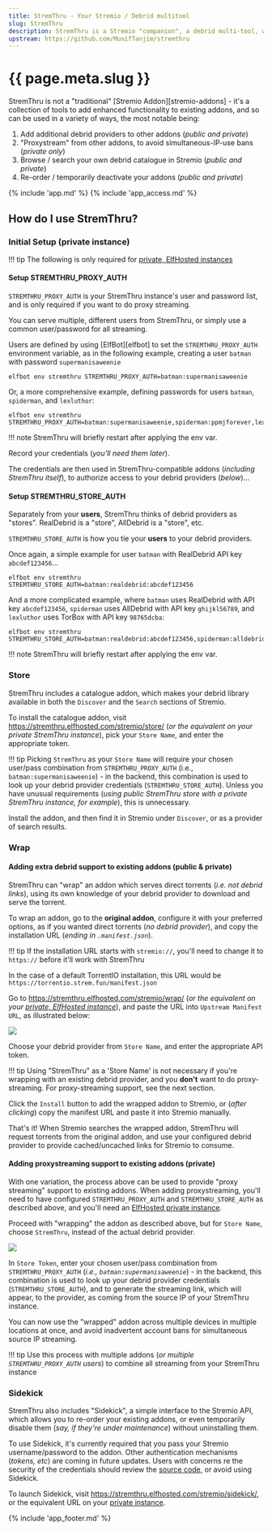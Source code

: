 ```yaml
---
title: StremThru - Your Stremio / Debrid multitool
slug: StremThru
description: StremThru is a Stremio "companion", a debrid multi-tool, which enhances your debrid / addon experience, by "wrapping" addons for increased debrid provider support, "proxying" streams to avoid simultaneous-IP-usage bans, make your debrid library available for browsing / searching, and re-order / configure your addons.
upstream: https://github.com/MunifTanjim/stremthru
---
```


# {{ page.meta.slug }}

StremThru is not a "traditional" [Stremio Addon][stremio-addons] - it's a collection of tools to add enhanced functionality to existing addons, and so can be used in a variety of ways, the most notable being:

1. Add additional debrid providers to other addons (*public and private*)
2. "Proxystream" from other addons, to avoid simultaneous-IP-use bans (*private only*)
3. Browse / search your own debrid catalogue in Stremio (*public and private*)
4. Re-order / temporarily deactivate your addons (*public and private*)

{% include 'app.md' %}
{% include 'app_access.md' %}

## How do I use StremThru?

### Initial Setup (private instance)

!!! tip
    The following is only required for [private, ElfHosted instances](https://store.elfhosted.com/product/stremthru/)

#### Setup STREMTHRU_PROXY_AUTH

`STREMTHRU_PROXY_AUTH` is your StremThru instance's user and password list, and is only required if you want to do proxy streaming. 

You can serve multiple, different users from StremThru, or simply use a common user/password for all streaming.

Users are defined by using [ElfBot][elfbot] to set the `STREMTHRU_PROXY_AUTH` environment variable, as in the following example, creating a user `batman` with password `supermanisaweenie`

```
elfbot env stremthru STREMTHRU_PROXY_AUTH=batman:supermanisaweenie
```

Or, a more comprehensive example, defining passwords for users `batman`, `spiderman`, and `lexluthor`:

```
elfbot env stremthru STREMTHRU_PROXY_AUTH=batman:supermanisaweenie,spiderman:ppmjforever,lexluthor:iwishihadhair
```

!!! note
    StremThru will briefly restart after applying the env var.

Record your credentials (*you'll need them later*).

The credentials are then used in StremThru-compatible addons (*including StremThru itself*), to authorize access to your debrid providers (*below*)...

#### Setup STREMTHRU_STORE_AUTH

Separately from your **users**, StremThru thinks of debrid providers as "stores". RealDebrid is a "store", AllDebrid is a "store", etc.

`STREMTHRU_STORE_AUTH` is how you tie your **users** to your debrid providers.

Once again, a simple example for user `batman` with RealDebrid API key `abcdef123456`...

```
elfbot env stremthru STREMTHRU_STORE_AUTH=batman:realdebrid:abcdef123456
```

And a more complicated example, where `batman` uses RealDebrid with API key `abcdef123456`, `spiderman` uses AllDebrid with API key `ghijkl56789`, and `lexluthor` uses TorBox with API key `98765dcba`:

```
elfbot env stremthru STREMTHRU_STORE_AUTH=batman:realdebrid:abcdef123456,spiderman:alldebrid:ghijkl56789,lexluthor:torbox:98765dcba
```

!!! note
    StremThru will briefly restart after applying the env var.

### Store

StremThru includes a catalogue addon, which makes your debrid library available in both the `Discover` and the `Search` sections of Stremio.

To install the catalogue addon, visit <https://stremthru.elfhosted.com/stremio/store/> (*or the equivalent on your private StremThru instance*), pick your `Store Name`, and enter the appropriate token.

!!! tip
    Picking `StremThru` as your `Store Name` will require your chosen user/pass combination from `STREMTHRU_PROXY_AUTH` (i.e., `batman:supermanisaweenie`) - in the backend, this combination is used to look up your debrid provider credentials (`STREMTHRU_STORE_AUTH`). Unless you have unusual requirements (*using public StremThru store with a private StremThru instance, for example*), this is unnecessary.

Install the addon, and then find it in Stremio under `Discover`, or as a provider of search results.

### Wrap

#### Adding extra debrid support to existing addons (public & private)

StremThru can "wrap" an addon which serves direct torrents (*i.e. not debrid links*), using its own knowledge of your debrid provider to download and serve the torrent.

To wrap an addon, go to the **original addon**, configure it with your preferred options, as if you wanted direct torrents (*no debrid provider*), and copy the installation URL (*ending in `.manifest.json`*). 

!!! tip
    If the installation URL starts with `stremio://`, you'll need to change it to `https://` before it'll work with StremThru

In the case of a default TorrentIO installation, this URL would be `https://torrentio.strem.fun/manifest.json`

Go to <https://stremthru.elfhosted.com/stremio/wrap/> (*or the equivalent on your [private, ElfHosted instance](https://store.elfhosted.com/product/stremthru/)*), and paste the URL into `Upstream Manifest URL`, as illustrated below:

![](/images/stremthru-wrap-1.png)

Choose your debrid provider from `Store Name`, and enter the appropriate API token.

!!! tip 
    Using "StremThru" as a 'Store Name' is not necessary if you're wrapping with an existing debrid provider, and you **don't** want to do proxy-streaming. For proxy-streaming support, see the next section.

Click the `Install` button to add the wrapped addon to Stremio, or (*after clicking*) copy the manifest URL and paste it into Stremio manually.

That's it! When Stremio searches the wrapped addon, StremThru will request torrents from the original addon, and use your configured debrid provider to provide cached/uncached links for Stremio to consume.

#### Adding proxystreaming support to existing addons (private)

With one variation, the process above can be used to provide "proxy streaming" support to existing addons. When adding proxystreaming, you'll need to have configured `STREMTHRU_PROXY_AUTH` and `STREMTHRU_STORE_AUTH` as described above, and you'll need an [ElfHosted private instance](https://store.elfhosted.com/product/stremthru/).

Proceed with "wrapping" the addon as described above, but for `Store Name`, choose `StremThru`, instead of the actual debrid provider.

![](/images/stremthru-wrap-2.png)

In `Store Token`, enter your chosen user/pass combination from `STREMTHRU_PROXY_AUTH` (*i.e., `batman:supermanisaweenie`*) - in the backend, this combination is used to look up your debrid provider credentials (`STREMTHRU_STORE_AUTH`), and to generate the streaming link, which will appear, to the provider, as coming from the source IP of your StremThru instance.

You can now use the "wrapped" addon across multiple devices in multiple locations at once, and avoid inadvertent account bans for simultaneous source IP streaming.

!!! tip
    Use this process with multiple addons (*or multiple `STREMTHRU_PROXY_AUTH` users*) to combine all streaming from your StremThru instance

### Sidekick

StremThru also includes "Sidekick", a simple interface to the Stremio API, which allows you to re-order your existing addons, or even temporarily disable them (*say, if they're under maintenance*) without uninstalling them.

To use Sidekick, it's currently required that you pass your Stremio username/password to the addon. Other authentication mechanisms (*tokens, etc*) are coming in future updates. Users with concerns re the security of the credentials should review the [source code](https://github.com/MunifTanjim/stremthru/tree/main/internal/stremio/sidekick), or avoid using Sidekick.

To launch Sidekick, visit <https://stremthru.elfhosted.com/stremio/sidekick/>, or the equivalent URL on your [private instance](https://store.elfhosted.com/product/stremthru/).

{% include 'app_footer.md' %}
